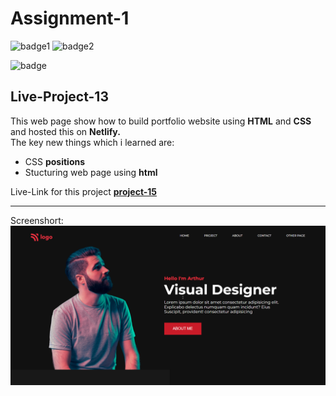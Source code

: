 # Assignment-1

![badge1](https://img.shields.io/badge/Assignment--1-project--15-brightgreen)
![badge2](https://img.shields.io/badge/-HTML-orange)

![badge](https://img.shields.io/badge/-CSS-blue)

## Live-Project-13

This web page show how to build portfolio website using **HTML** and **CSS** and hosted this on **Netlify.** <br/>
The key new things which i learned are:
- CSS **positions**
- Stucturing web page using **html**

Live-Link for this project
**[project-15](https://project-15-cc.netlify.app/ " Netlify")**

___

Screenshort:
![Screenshort](/screenshots/project-15.png)
